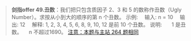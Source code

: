 #

>**剑指offer 49.丑数**：我们把只包含质因子 2、3 和 5 的数称作丑数（Ugly Number）。求按从小到大的顺序的第 n 个丑数。
示例:
　输入: n = 10
　输出: 12
　解释: 1, 2, 3, 4, 5, 6, 8, 9, 10, 12 是前 10 个丑数。
说明:  
　1 是丑数。
　n 不超过1690。
[注意：本题与主站 264 题相同](https://leetcode-cn.com/problems/ugly-number-ii/)
